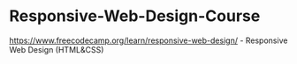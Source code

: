 # Responsive-Web-Design-Course
https://www.freecodecamp.org/learn/responsive-web-design/ - Responsive Web Design (HTML&amp;CSS) 
